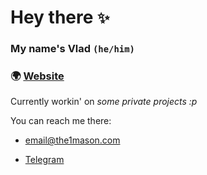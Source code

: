 # Hey there `✨`

### My name's **Vlad** `(he/him)`

### 🌍 [Website](https://the1mason.com)

Currently workin' on *some private projects :p*

You can reach me there:

- [email@the1mason.com](mailto:email@the1mason.com)

- [Telegram](https://t.me/the1mason)

